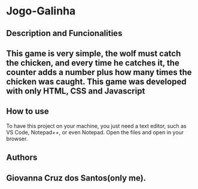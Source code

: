 <h1>Jogo-Galinha</h1>

<h2>Description and Funcionalities<h2>
 This game is very simple, the wolf must catch the chicken, and every time he catches it, 
 the counter adds a number plus how many times the chicken was caught. This game was 
 developed with only HTML, CSS and Javascript

<h2>How to use</h2>
To have this project on your machine, you just need a text editor, such as VS Code, Notepad++, or even Notepad. Open the files and open in your browser.

<h2>Authors<h2>
Giovanna Cruz dos Santos(only me).
